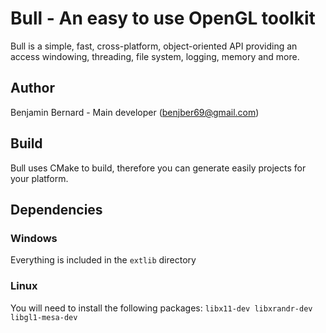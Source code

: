 # Bull - An easy to use OpenGL toolkit
Bull is a simple, fast, cross-platform, object-oriented API providing an access windowing, threading, file system, logging, memory and more.

## Author
Benjamin Bernard - Main developer (benjber69@gmail.com)

## Build
Bull uses CMake to build, therefore you can generate easily projects for your platform.

## Dependencies
### Windows
Everything is included in the `extlib` directory
### Linux
You will need to install the following packages: `libx11-dev libxrandr-dev libgl1-mesa-dev`
